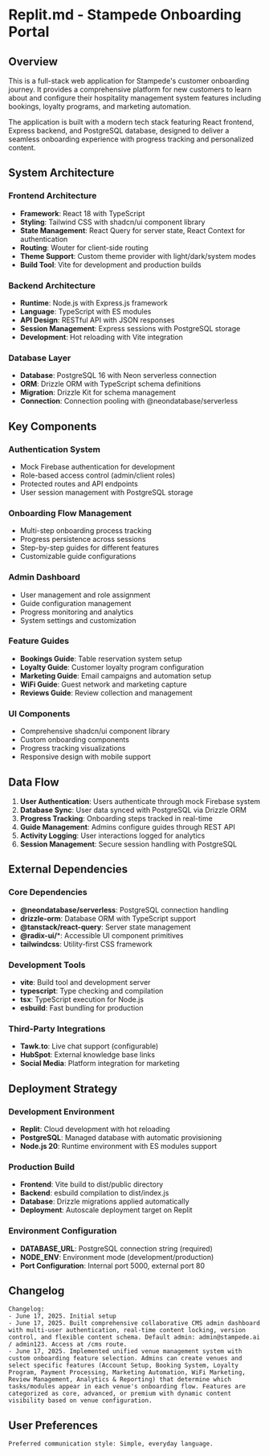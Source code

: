 # Replit.md - Stampede Onboarding Portal

## Overview

This is a full-stack web application for Stampede's customer onboarding journey. It provides a comprehensive platform for new customers to learn about and configure their hospitality management system features including bookings, loyalty programs, and marketing automation.

The application is built with a modern tech stack featuring React frontend, Express backend, and PostgreSQL database, designed to deliver a seamless onboarding experience with progress tracking and personalized content.

## System Architecture

### Frontend Architecture
- **Framework**: React 18 with TypeScript
- **Styling**: Tailwind CSS with shadcn/ui component library
- **State Management**: React Query for server state, React Context for authentication
- **Routing**: Wouter for client-side routing
- **Theme Support**: Custom theme provider with light/dark/system modes
- **Build Tool**: Vite for development and production builds

### Backend Architecture
- **Runtime**: Node.js with Express.js framework
- **Language**: TypeScript with ES modules
- **API Design**: RESTful API with JSON responses
- **Session Management**: Express sessions with PostgreSQL storage
- **Development**: Hot reloading with Vite integration

### Database Layer
- **Database**: PostgreSQL 16 with Neon serverless connection
- **ORM**: Drizzle ORM with TypeScript schema definitions
- **Migration**: Drizzle Kit for schema management
- **Connection**: Connection pooling with @neondatabase/serverless

## Key Components

### Authentication System
- Mock Firebase authentication for development
- Role-based access control (admin/client roles)
- Protected routes and API endpoints
- User session management with PostgreSQL storage

### Onboarding Flow Management
- Multi-step onboarding process tracking
- Progress persistence across sessions
- Step-by-step guides for different features
- Customizable guide configurations

### Admin Dashboard
- User management and role assignment
- Guide configuration management
- Progress monitoring and analytics
- System settings and customization

### Feature Guides
- **Bookings Guide**: Table reservation system setup
- **Loyalty Guide**: Customer loyalty program configuration
- **Marketing Guide**: Email campaigns and automation setup
- **WiFi Guide**: Guest network and marketing capture
- **Reviews Guide**: Review collection and management

### UI Components
- Comprehensive shadcn/ui component library
- Custom onboarding components
- Progress tracking visualizations
- Responsive design with mobile support

## Data Flow

1. **User Authentication**: Users authenticate through mock Firebase system
2. **Database Sync**: User data synced with PostgreSQL via Drizzle ORM
3. **Progress Tracking**: Onboarding steps tracked in real-time
4. **Guide Management**: Admins configure guides through REST API
5. **Activity Logging**: User interactions logged for analytics
6. **Session Management**: Secure session handling with PostgreSQL

## External Dependencies

### Core Dependencies
- **@neondatabase/serverless**: PostgreSQL connection handling
- **drizzle-orm**: Database ORM with TypeScript support
- **@tanstack/react-query**: Server state management
- **@radix-ui/***: Accessible UI component primitives
- **tailwindcss**: Utility-first CSS framework

### Development Tools
- **vite**: Build tool and development server
- **typescript**: Type checking and compilation
- **tsx**: TypeScript execution for Node.js
- **esbuild**: Fast bundling for production

### Third-Party Integrations
- **Tawk.to**: Live chat support (configurable)
- **HubSpot**: External knowledge base links
- **Social Media**: Platform integration for marketing

## Deployment Strategy

### Development Environment
- **Replit**: Cloud development with hot reloading
- **PostgreSQL**: Managed database with automatic provisioning
- **Node.js 20**: Runtime environment with ES modules support

### Production Build
- **Frontend**: Vite build to dist/public directory
- **Backend**: esbuild compilation to dist/index.js
- **Database**: Drizzle migrations applied automatically
- **Deployment**: Autoscale deployment target on Replit

### Environment Configuration
- **DATABASE_URL**: PostgreSQL connection string (required)
- **NODE_ENV**: Environment mode (development/production)
- **Port Configuration**: Internal port 5000, external port 80

## Changelog

```
Changelog:
- June 17, 2025. Initial setup
- June 17, 2025. Built comprehensive collaborative CMS admin dashboard with multi-user authentication, real-time content locking, version control, and flexible content schema. Default admin: admin@stampede.ai / admin123. Access at /cms route.
- June 17, 2025. Implemented unified venue management system with custom onboarding feature selection. Admins can create venues and select specific features (Account Setup, Booking System, Loyalty Program, Payment Processing, Marketing Automation, WiFi Marketing, Review Management, Analytics & Reporting) that determine which tasks/modules appear in each venue's onboarding flow. Features are categorized as core, advanced, or premium with dynamic content visibility based on venue configuration.
```

## User Preferences

```
Preferred communication style: Simple, everyday language.
```